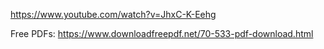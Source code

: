 https://www.youtube.com/watch?v=JhxC-K-Eehg

Free PDFs: https://www.downloadfreepdf.net/70-533-pdf-download.html

